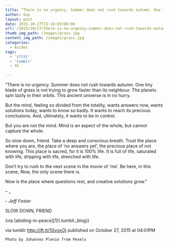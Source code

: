 ```yaml
---
title: “There is no urgency. Summer does not rush towards autumn. One tiny blade of grass is not trying to…”
author: Guy
layout: post
date: 2015-10-27T15:18:03+00:00
url: /2015/10/27/there-is-no-urgency-summer-does-not-rush-towards-autumn-one-tiny-blade-of-grass-is-not-trying-to/
thumb_img_path: /images/grass.jpg
content_img_path: /images/grass.jpg
categories:
  - Asides
tags:
  - 'ifttt'
  - 'tumblr'
  - fb

---
```

“There is no urgency. Summer does not rush towards autumn. One tiny blade of grass is not trying to grow faster than its neighbour. The planets spin lazily in their orbits. This ancient universe is in no hurry.

But the mind, feeling so divided from the totality, wants answers now, wants solutions today, wants to know so badly. It wants to reach its precious conclusions. And, ultimately, it wants to be in control.

But you are not the mind. Mind is an aspect of the whole, but cannot capture the whole.

So slow down, friend. Take a deep and conscious breath. Trust the place where you are, the place of ‘no answers yet’, the precious place of not knowing. This place is sacred, for it is 100% life. It is full of life, saturated with life, dripping with life, drenched with life.

Don’t try to rush to the next scene in the movie of ‘me’. Be here, in this scene, Now, the only scene there is.

Now is the place where questions rest, and creative solutions grow.”

&#8211; _</p>

<cite>- Jeff Foster</cite>

SLOW DOWN, FRIEND



(via [abiding-in-peace][1]{.tumblr_blog})

</em>

via tumblr http://ift.tt/1GvovOj published on October 27, 2015 at 04:01PM

`Photo by Johannes Plenio from Pexels` 
